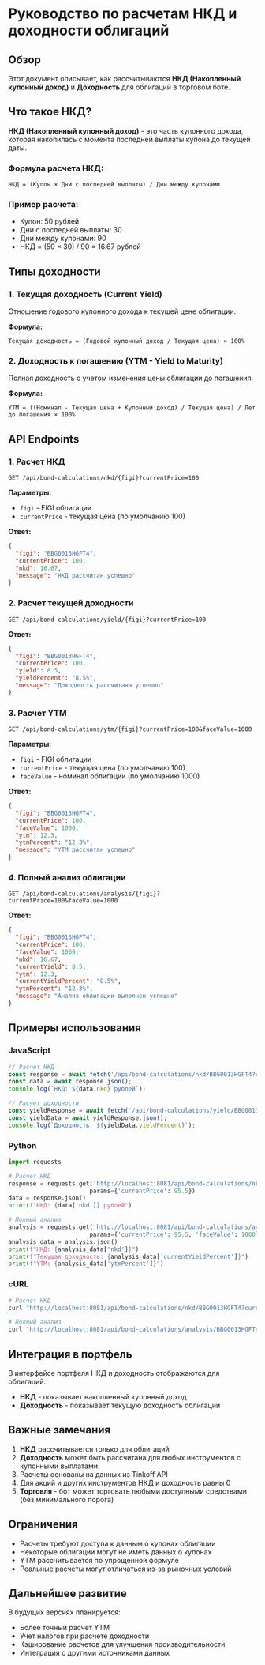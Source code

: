 # Руководство по расчетам НКД и доходности облигаций

## Обзор

Этот документ описывает, как рассчитываются **НКД (Накопленный купонный доход)** и **Доходность** для облигаций в торговом боте.

## Что такое НКД?

**НКД (Накопленный купонный доход)** - это часть купонного дохода, которая накопилась с момента последней выплаты купона до текущей даты.

### Формула расчета НКД:

```
НКД = (Купон × Дни с последней выплаты) / Дни между купонами
```

### Пример расчета:
- Купон: 50 рублей
- Дни с последней выплаты: 30
- Дни между купонами: 90
- НКД = (50 × 30) / 90 = 16.67 рублей

## Типы доходности

### 1. Текущая доходность (Current Yield)
Отношение годового купонного дохода к текущей цене облигации.

**Формула:**
```
Текущая доходность = (Годовой купонный доход / Текущая цена) × 100%
```

### 2. Доходность к погашению (YTM - Yield to Maturity)
Полная доходность с учетом изменения цены облигации до погашения.

**Формула:**
```
YTM = ((Номинал - Текущая цена + Купонный доход) / Текущая цена) / Лет до погашения × 100%
```

## API Endpoints

### 1. Расчет НКД
```
GET /api/bond-calculations/nkd/{figi}?currentPrice=100
```

**Параметры:**
- `figi` - FIGI облигации
- `currentPrice` - текущая цена (по умолчанию 100)

**Ответ:**
```json
{
  "figi": "BBG0013HGFT4",
  "currentPrice": 100,
  "nkd": 16.67,
  "message": "НКД рассчитан успешно"
}
```

### 2. Расчет текущей доходности
```
GET /api/bond-calculations/yield/{figi}?currentPrice=100
```

**Ответ:**
```json
{
  "figi": "BBG0013HGFT4",
  "currentPrice": 100,
  "yield": 8.5,
  "yieldPercent": "8.5%",
  "message": "Доходность рассчитана успешно"
}
```

### 3. Расчет YTM
```
GET /api/bond-calculations/ytm/{figi}?currentPrice=100&faceValue=1000
```

**Параметры:**
- `figi` - FIGI облигации
- `currentPrice` - текущая цена (по умолчанию 100)
- `faceValue` - номинал облигации (по умолчанию 1000)

**Ответ:**
```json
{
  "figi": "BBG0013HGFT4",
  "currentPrice": 100,
  "faceValue": 1000,
  "ytm": 12.3,
  "ytmPercent": "12.3%",
  "message": "YTM рассчитан успешно"
}
```

### 4. Полный анализ облигации
```
GET /api/bond-calculations/analysis/{figi}?currentPrice=100&faceValue=1000
```

**Ответ:**
```json
{
  "figi": "BBG0013HGFT4",
  "currentPrice": 100,
  "faceValue": 1000,
  "nkd": 16.67,
  "currentYield": 8.5,
  "ytm": 12.3,
  "currentYieldPercent": "8.5%",
  "ytmPercent": "12.3%",
  "message": "Анализ облигации выполнен успешно"
}
```

## Примеры использования

### JavaScript
```javascript
// Расчет НКД
const response = await fetch('/api/bond-calculations/nkd/BBG0013HGFT4?currentPrice=95.5');
const data = await response.json();
console.log(`НКД: ${data.nkd} рублей`);

// Расчет доходности
const yieldResponse = await fetch('/api/bond-calculations/yield/BBG0013HGFT4?currentPrice=95.5');
const yieldData = await yieldResponse.json();
console.log(`Доходность: ${yieldData.yieldPercent}`);
```

### Python
```python
import requests

# Расчет НКД
response = requests.get('http://localhost:8081/api/bond-calculations/nkd/BBG0013HGFT4', 
                       params={'currentPrice': 95.5})
data = response.json()
print(f"НКД: {data['nkd']} рублей")

# Полный анализ
analysis = requests.get('http://localhost:8081/api/bond-calculations/analysis/BBG0013HGFT4',
                       params={'currentPrice': 95.5, 'faceValue': 1000})
analysis_data = analysis.json()
print(f"НКД: {analysis_data['nkd']}")
print(f"Текущая доходность: {analysis_data['currentYieldPercent']}")
print(f"YTM: {analysis_data['ytmPercent']}")
```

### cURL
```bash
# Расчет НКД
curl "http://localhost:8081/api/bond-calculations/nkd/BBG0013HGFT4?currentPrice=95.5"

# Полный анализ
curl "http://localhost:8081/api/bond-calculations/analysis/BBG0013HGFT4?currentPrice=95.5&faceValue=1000"
```

## Интеграция в портфель

В интерфейсе портфеля НКД и доходность отображаются для облигаций:

- **НКД** - показывает накопленный купонный доход
- **Доходность** - показывает текущую доходность облигации

## Важные замечания

1. **НКД** рассчитывается только для облигаций
2. **Доходность** может быть рассчитана для любых инструментов с купонными выплатами
3. Расчеты основаны на данных из Tinkoff API
4. Для акций и других инструментов НКД и доходность равны 0
5. **Торговля** - бот может торговать любыми доступными средствами (без минимального порога)

## Ограничения

- Расчеты требуют доступа к данным о купонах облигации
- Некоторые облигации могут не иметь данных о купонах
- YTM рассчитывается по упрощенной формуле
- Реальные расчеты могут отличаться из-за рыночных условий

## Дальнейшее развитие

В будущих версиях планируется:
- Более точный расчет YTM
- Учет налогов при расчете доходности
- Кэширование расчетов для улучшения производительности
- Интеграция с другими источниками данных 